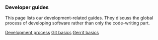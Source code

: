 ### Developer guides

This page lists our development-related guides. They discuss the global process of developing software rather than only the code-writing part.

[Development process](http://doc.slyris.eu/dev/devprocess.html "How is development organized ?")
[Git basics](http://doc.slyris.eu/dev/howtogit.html "Git basics and rules")
[Gerrit basics](http://doc.slyris.eu/dev/howtogerrit.html "Gerrit basics and rules")